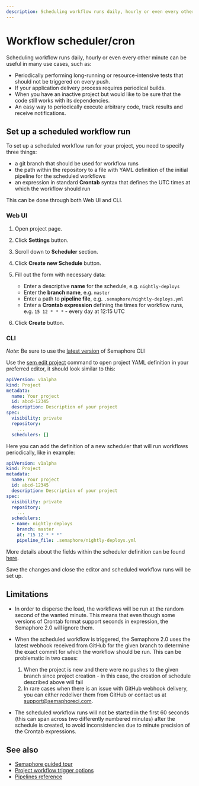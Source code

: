 ```yaml
---
description: Scheduling workflow runs daily, hourly or even every other minute. Workflow scheduler/cron can be set up via GUI or CLI.
---
```


# Workflow scheduler/cron

Scheduling workflow runs daily, hourly or even every other minute can be useful
in many use cases, such as:

- Periodically performing long-running or resource-intensive tests that should
not be triggered on every push.
- If your application delivery process requires periodical builds.
- When you have an inactive project but would like to be sure that the code still
works with its dependencies.
- An easy way to periodically execute arbitrary code, track results and receive
notifications.

## Set up a scheduled workflow run

To set up a scheduled workflow run for your project, you need to specify three
things:

- a git branch that should be used for workflow runs
- the path within the repository to a file with YAML definition of the
initial pipeline for the scheduled workflows
- an expression in standard **Crontab** syntax that defines the UTC times at
which the workflow should run

This can be done through both Web UI and CLI.

### Web UI

1. Open project page.

2. Click **Settings** button.

3. Scroll down to **Scheduler** section.

4. Click **Create new Schedule** button.

5. Fill out the form with necessary data:

    - Enter a descriptive **name** for the schedule, e.g. `nightly-deploys`
    - Enter the **branch name**, e.g. `master`
    - Enter a path to **pipeline file**, e.g. `.semaphore/nightly-deploys.yml`
    - Enter a **Crontab expression** defining the times for workflow runs, e.g. `15 12 * * *` - every day at 12:15 UTC

6. Click **Create** button.

### CLI

*Note*: Be sure to use the [latest version][update-cli] of Semaphore CLI

Use the [sem edit project][cli-edit-project] command to open project YAML
definition in your preferred editor, it should look similar to this:

```yaml
apiVersion: v1alpha
kind: Project
metadata:
  name: Your project
  id: abcd-12345
  description: Description of your project
spec:
  visibility: private
  repository:
    ...
  schedulers: []
```

Here you can add the definition of a new scheduler that will run workflows
periodically, like in example:

```yaml
apiVersion: v1alpha
kind: Project
metadata:
  name: Your project
  id: abcd-12345
  description: Description of your project
spec:
  visibility: private
  repository:
    ...
  schedulers:
  - name: nightly-deploys
    branch: master
    at: "15 12 * * *"
    pipeline_file: .semaphore/nightly-deploys.yml
```
 More details about the fields within the scheduler definition can be found
 [here][scheduler-yml-spec].

Save the changes and close the editor and scheduled workflow runs will be set up.

## Limitations

- In order to disperse the load, the workflows will be run at the random second
of the wanted minute. This means that even though some versions of Crontab
format support seconds in expression, the Semaphore 2.0 will ignore them.

- When the scheduled workflow is triggered, the Semaphore 2.0 uses the latest
webhook received from GitHub for the given branch to determine the exact commit
for which the workflow should be run.
This can be problematic in two cases:

    1. When the project is new and there were no pushes to the given branch since
    project creation - in this case, the creation of schedule described above will
    fail
    2. In rare cases when there is an issue with GitHub webhook delivery, you can
    either redeliver them from GitHub or contact us at support@semaphoreci.com.

- The scheduled workflow runs will not be started in the first 60 seconds (this
can span across two differently numbered minutes) after the schedule is created,
to avoid inconsistencies due to minute precision of the Crontab expressions.

## See also

- [Semaphore guided tour][guided-tour]
- [Project workflow trigger options][wf-trigger-options]
- [Pipelines reference][pipelines-ref]

[update-cli]: https://docs.semaphoreci.com/reference/sem-command-line-tool/#download-and-install
[cli-edit-project]: https://docs.semaphoreci.com/reference/sem-command-line-tool/#sem-edit_1
[scheduler-yml-spec]: https://docs.semaphoreci.com/reference/projects-yaml-reference/#schedulers
[guided-tour]: https://docs.semaphoreci.com/guided-tour/getting-started/
[wf-trigger-options]: https://docs.semaphoreci.com/essentials/project-workflow-trigger-options/
[pipelines-ref]: https://docs.semaphoreci.com/reference/pipeline-yaml-reference/
